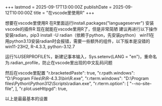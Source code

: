 +++
lastmod = 2025-09-17T13:00:00Z
publishDate = 2025-09-12T10:00:00Z
title = "在vscode里使用R"
+++

想要在vscode里使用R
在R里面运行install.packages("languageserver")
安装vscode的插件R
现在就能在vscode里用R了，但是非常简陋
建议再进行以下操作
安装radian，pip3 install -U radian（依赖于python，先安装python）
win11在用python3.13安装radian时会报错，需要一些额外的组件，以下版本是没错的
win11-23H2, R-4.3.3, python-3.12.7

运行%USERPROFILE%，新建记事本输入，Sys.setenv(LANG = "en")，重命名为.radian_profile，防止在vscode里出现的中文乱码问题

然后在vscode里配置
"r.bracketedPaste": true,
"r.rpath.windows": "D:\\Program Files\\R\\R-4.3.3\\bin\\R.exe",
"r.rterm.windows": "D:\\Program files\\Python\\Python312\\Scripts\\radian.exe",
"r.rterm.option": [
    "--no-site-file",
],
"r.plot.useHttpgd": true,

以上是最最基本的设置